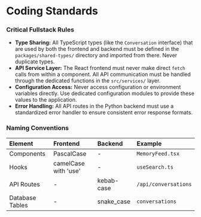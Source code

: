 # Coding Standards

### Critical Fullstack Rules
* **Type Sharing:** All TypeScript types (like the `Conversation` interface) that are used by both the frontend and backend must be defined in the `packages/shared-types/` directory and imported from there. Never duplicate types.
* **API Service Layer:** The React frontend must never make direct `fetch` calls from within a component. All API communication must be handled through the dedicated functions in the `src/services/` layer.
* **Configuration Access:** Never access configuration or environment variables directly. Use dedicated configuration modules to provide these values to the application.
* **Error Handling:** All API routes in the Python backend must use a standardized error handler to ensure consistent error response formats.

### Naming Conventions

| Element | Frontend | Backend | Example |
| :--- | :--- | :--- | :--- |
| Components | PascalCase | - | `MemoryFeed.tsx` |
| Hooks | camelCase with 'use' | - | `useSearch.ts` |
| API Routes | - | kebab-case | `/api/conversations` |
| Database Tables | - | snake\_case | `conversations` |